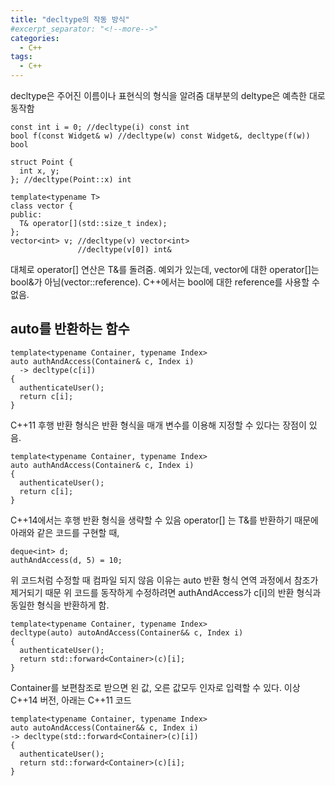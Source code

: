 ```yaml
---
title: "decltype의 작동 방식"
#excerpt_separator: "<!--more-->"
categories:
  - C++
tags:
  - C++
---
```


decltype은 주어진 이름이나 표현식의 형식을 알려줌
대부분의 deltype은 예측한 대로 동작함
```
const int i = 0; //decltype(i) const int
bool f(const Widget& w) //decltype(w) const Widget&, decltype(f(w)) bool

struct Point {
  int x, y;
}; //decltype(Point::x) int

template<typename T>
class vector {
public:
  T& operator[](std::size_t index);
};
vector<int> v; //decltype(v) vector<int>
               //decltype(v[0]) int&
```

대체로 operator[] 연산은 T&를 돌려줌.
예외가 있는데, vector<bool>에 대한 operator[]는 bool&가 아님(vector<bool>::reference).
C++에서는 bool에 대한 reference를 사용할 수 없음.

## auto를 반환하는 함수
```
template<typename Container, typename Index>
auto authAndAccess(Container& c, Index i)
  -> decltype(c[i])
{
  authenticateUser();
  return c[i];
}
```
C++11 후행 반환 형식은 반환 형식을 매개 변수를 이용해 지정할 수 있다는 장점이 있음.
  
```
template<typename Container, typename Index>
auto authAndAccess(Container& c, Index i)
{
  authenticateUser();
  return c[i];
}
```

C++14에서는 후행 반환 형식을 생략할 수 있음
operator[] 는 T&를 반환하기 때문에 아래와 같은 코드를 구현할 때,
```
deque<int> d;
authAndAccess(d, 5) = 10;
```

위 코드처럼 수정할 때 컴파일 되지 않음
이유는 auto 반환 형식 연역 과정에서 참조가 제거되기 때문
위 코드를 동작하게 수정하려면 authAndAccess가 c[i]의 반환 형식과 동일한 형식을 반환하게 함.

```
template<typename Container, typename Index>
decltype(auto) autoAndAccess(Container&& c, Index i)
{
  authenticateUser();
  return std::forward<Container>(c)[i];
}
```

Container를 보편참조로 받으면 왼 값, 오른 값모두 인자로 입력할 수 있다.
이상 C++14 버전, 아래는 C++11 코드

```
template<typename Container, typename Index>
auto autoAndAccess(Container&& c, Index i)
-> decltype(std::forward<Container>(c)[i])
{
  authenticateUser();
  return std::forward<Container>(c)[i];
}
```